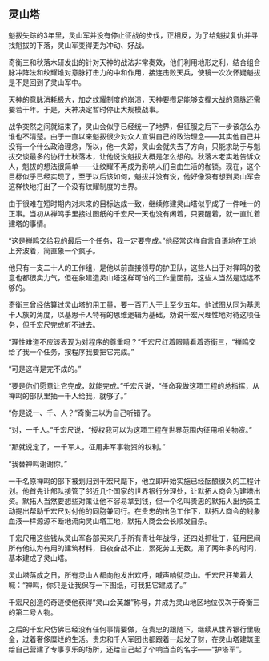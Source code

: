 ## 灵山塔

魁拔失踪的3年里，灵山军并没有停止征战的步伐，正相反，为了给魁拔复仇并寻找魁拔的下落，灵山军变得更为冲动、好战。

奇衡三和秋落木研发出的针对天神的战法非常奏效，他们利用地形之利，结合组合脉冲阵法和纹耀堆对意脉打击力的中和作用，接连击败天兵，使镜一次次怀疑魁拔是不是回到了灵山军中。

天神的意脉消耗极大，加之纹耀制度的崩溃，天神要攒足能够支撑大战的意脉还需要若干年。于是，天神决定暂时停止大规模战事。

战争突然之间就结束了，灵山会似乎已经统一了地界，但征服之后下一步该怎么办谁也不清楚。由于一直以来魁拔很少对众人宣讲自己的政治理念——其实他自己并没有一个什么政治理念，所以，他一失踪，灵山会就失去了方向，只能求助于与魁拔交谈最多的协行士秋落木，让他说说魁拔大概是怎么想的。秋落木老实地告诉众人，魁拔的想法很简单——让纹耀不再成为影响人们自由生活的枷锁。现在，这个目标似乎已经实现了，至于以后该如何，魁拔并没有说，他好像没有想到灵山军会这样快地打出了一个没有纹耀制度的世界。

由于很难在短时期内对未来的目标达成一致，继续修建灵山塔似乎成了一件唯一的正事。当初从禅鸣手里接过图纸的千宏尺一天也没有闲着，只要醒着，就一直忙着建塔的事情。

“这是禅鸣交给我的最后一个任务，我一定要完成。”他经常这样自言自语地在工地上奔波着，简直象一个疯子。

他只有一支二十人的工作组，是他以前直接领导的护卫队，这些人出于对禅鸣的敬意也都很卖力气，但在象建造灵山塔这样可怕的工作量面前，这些人当然是远远不够的。

奇衡三曾经估算过灵山塔的用工量，要一百万人干上至少五年。他试图从同为基思卡人族的角度，以基思卡人特有的思维逻辑为基础，劝说千宏尺理性地对待这项任务，但千宏尺完成听不进去。

“理性难道不应该表现为对程序的尊重吗？”千宏尺红着眼睛看着奇衡三，“禅鸣交给了我一个任务，按程序我要把它完成。”

“可是这样是完不成的。”

“要是你们愿意让它完成，就能完成。”千宏尺说，“任命我做这项工程的总指挥，从禅鸣的部队里抽一千人给我，就够了。”

“你是说一、千、人？”奇衡三以为自己听错了。

“对，一千人。”千宏尺说，“授权我可以为这项工程在世界范围内征用相关物资。”

“那就说定了，一千军人，征用非军事物资的权利。”

“我替禅鸣谢谢你。”

一千名原禅鸣的部下被划归到千宏尺麾下，他立即开始实施已经酝酿很久的工程计划。他首先让部队接管了邻近几个国家的世界银行分理处，让默拓人商会为建塔出资。默拓人当然要想些对策让他不容易拿到钱，但一个名叫贵忠的默拓人出纳员主动提出帮助千宏尺对付他的同胞兼同行。在贵忠的出色工作下，默拓人商会的钱象血液一样源源不断地流向灵山塔工地，默拓人商会会长顺发自杀。

千宏尺用这些钱从灵山军各部买来几乎所有青壮年战俘，还四处抓壮丁，征用民间所有他认为有用的建筑材料，日夜奋战不止，累死劳工无数，用了两年多的时间，基本建成了灵山塔。

灵山塔落成之日，所有灵山人都向他发出欢呼，喊声响彻灵山。千宏尺狂笑着大喊：“禅鸣，你只是让我保存一下图纸，可我把它建成了。”

千宏尺创造的奇迹使他获得“灵山会英雄”称号，并成为灵山地区地位仅次于奇衡三的第二号人物。

之后的千宏尺仿佛已经没有任何事情要做，在贵忠的跟随下，继续从世界银行里吸金，过着奢侈糜烂的生活。贵忠和千人军团也都跟着一起发了财，在灵山塔建筑里给自己营建了专事享乐的场所，还给自己起了个响当当的名字——“护塔军”。

